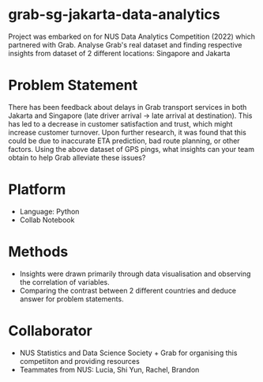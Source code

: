 # grab-sg-jakarta-data-analytics
Project was embarked on for NUS Data Analytics Competition (2022) which  partnered with Grab. 
Analyse Grab's real dataset and finding respective insights from dataset of 2 different locations: Singapore and Jakarta

# Problem Statement 
There has been feedback about delays in Grab transport services in both Jakarta and Singapore (late driver arrival -> late arrival at destination). This has led to a decrease in customer satisfaction and trust, which might increase customer turnover. Upon further research, it was found that this could be due to inaccurate ETA prediction, bad route planning, or other factors. Using the above dataset of GPS pings, what insights can your team obtain to help Grab alleviate these issues? 
 
# Platform  
* Language: Python 
* Collab Notebook 

# Methods
* Insights were drawn primarily through data visualisation and observing the correlation of variables. 
* Comparing the contrast between 2 different countries and deduce answer for problem statements. 

# Collaborator 
* NUS Statistics and Data Science Society + Grab for organising this competiiton and providing resources 
* Teammates from NUS: Lucia, Shi Yun, Rachel, Brandon 


